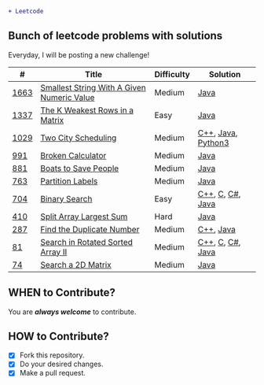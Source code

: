 
```diff
+ Leetcode 
```
## Bunch of leetcode problems with solutions ##
Everyday, I will be posting a new challenge!


| # | Title | Difficulty | Solution |
|---|-------|------------|----------|
|[1663](./algorithms/Java/SmallestStringWithAGivenNumericValue/SmallestStringWithAGivenNumericValue.docx)|[Smallest String With A Given Numeric Value](https://leetcode.com/problems/smallest-string-with-a-given-numeric-value/)|Medium|[Java](./algorithms/Java/SmallestStringWithAGivenNumericValue/SmallestStringWithAGivenNumericValue.java)|
|[1337](./algorithms/Java/TheKWeakestRowsinaMatrix/TheKWeakestRowsinaMatrix.docx)|[The K Weakest Rows in a Matrix](https://leetcode.com/problems/the-k-weakest-rows-in-a-matrix/)|Easy|[Java](./algorithms/Java/TheKWeakestRowsinaMatrix/TheKWeakestRowsinaMatrix.java)|
|[1029](./algorithms/Java/TwoCityScheduling/TwoCityScheduling.docx)|[Two City Scheduling](https://leetcode.com/problems/two-city-scheduling/)|Medium|[C++](./algorithms/C++/TwoCityScheduling/TwoCityScheduling.cpp), [Java](./algorithms/Java/TwoCityScheduling/TwoCityScheduling.java), [Python3](./algorithms/Python3/TwoCityScheduling/TwoCityScheduling.py)|
|[991](./algorithms/Java/BrokenCalculator/BrokenCalculator.docx)|[Broken Calculator](https://leetcode.com/problems/broken-calculator/)|Medium|[Java](./algorithms/Java/BrokenCalculator/BrokenCalculator.java)|
|[881](./algorithms/Java/BoatstoSavePeople/BoatstoSavePeople.docx)|[Boats to Save People](https://leetcode.com/problems/boats-to-save-people/)|Medium|[Java](./algorithms/Java/BoatstoSavePeople/BoatstoSavePeople.java)|
|[763](./algorithms/Java/PartitionLabels/PartitionLabels.docx)|[Partition Labels](https://leetcode.com/problems/partition-labels)|Medium|[Java](./algorithms/Java/PartitionLabels/PartitionLabels.java)|
|[704](./algorithms/Java/BinarySearch/BinarySearch.docx)|[Binary Search](https://leetcode.com/problems/binary-search/)|Easy|[C++](./algorithms/C++/BinarySearch/BinarySearch.cpp), [C](./algorithms/C/BinarySearch/BinarySearch.c), [C#](./algorithms/Csharp/BinarySearch/BinarySearch.cs), [Java](./algorithms/Java/BinarySearch/BinarySearch.java)|
|[410](./algorithms/Java/SplitArrayLargestSum/SplitArrayLargestSum.docx)|[Split Array Largest Sum](https://leetcode.com/problems/split-array-largest-sum/)|Hard|[Java](./algorithms/Java/SplitArrayLargestSum/SplitArrayLargestSum.java)|
|[287](./algorithms/Java/FindtheDuplicateNumber/FindtheDuplicateNumber.docx)|[Find the Duplicate Number](https://leetcode.com/problems/find-the-duplicate-number/)|Medium|[C++](./algorithms/C++/FindtheDuplicateNumber/FindtheDuplicateNumber.cpp), [Java](./algorithms/Java/FindtheDuplicateNumber/FindtheDuplicateNumber.java)|
|[81](./algorithms/Java/SearchinRotatedSortedArrayII/SearchinRotatedSortedArrayII.docx)|[Search in Rotated Sorted Array II](https://leetcode.com/problems/search-in-rotated-sorted-array-ii/)|Medium|[C++](./algorithms/C++/SearchinRotatedSortedArrayII/SearchinRotatedSortedArrayII.cpp), [C](./algorithms/C/SearchinRotatedSortedArrayII/SearchinRotatedSortedArrayII.c), [C#](./algorithms/Csharp/SearchinRotatedSortedArrayII/SearchinRotatedSortedArrayII.cs), [Java](./algorithms/Java/SearchinRotatedSortedArrayII/SearchinRotatedSortedArrayII.java)|
|[74](./algorithms/Java/Searcha2DMatrix/Searcha2DMatrix.docx)|[Search a 2D Matrix](https://leetcode.com/problems/search-a-2d-matrix/)|Medium|[Java](./algorithms/Java/Searcha2DMatrix/Searcha2DMatrix.java)|






## WHEN to Contribute? ##
You are ***always welcome*** to contribute.

## HOW to Contribute? ##
- [x] Fork this repository.
- [x] Do your desired changes.
- [x] Make a pull request.
